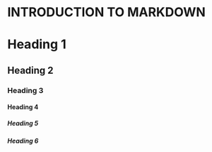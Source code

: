 # INTRODUCTION TO MARKDOWN

<!--HEADING-->
# Heading 1
## Heading 2
### Heading 3
#### Heading 4
##### Heading 5
##### Heading 6
